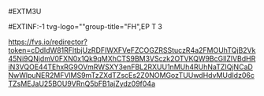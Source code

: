 #EXTM3U

#EXTINF:-1 tvg-logo=""group-title="FH",EP T 3

https://fvs.io/redirector?token=cDdIdW81RFltbjUzRDFIWXFVeFZCOGZRSStuczR4a2FMOUhTQjB2Vk45Ni9QNjdmV0FXN0x1Qk9qMXhCTS9BM3VSczk2OTVKQW9BcGllZlVBdHRiN3VQOE44TEhxRG9OVmRWSXY3enFBL2RXUU1nMUh4RUhNaTZIQjNCaDNwWlpuNER2MFVlMS9mTzZXdTZscEs2Z0NOMGozTUUwdHdvMUdIdz06cTZsMEJaU25BOU9VRnQ5bFB1ajZydz09f04a
